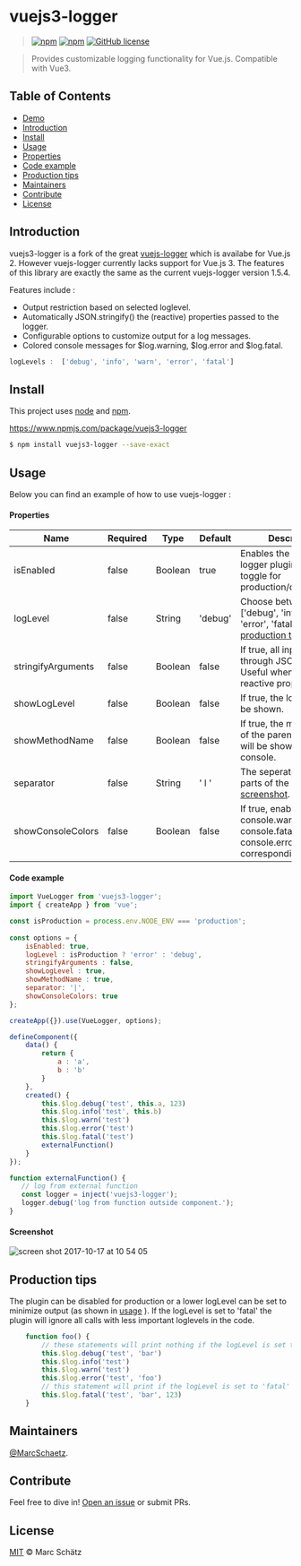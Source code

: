 # vuejs3-logger

>   [![npm](https://img.shields.io/npm/dt/vuejs3-logger.svg)](https://www.npmjs.com/package/vuejs3-logger)
    [![npm](https://img.shields.io/npm/dw/vuejs3-logger.svg)](https://www.npmjs.com/package/vuejs3-logger)
    [![GitHub license](https://img.shields.io/badge/license-MIT-blue.svg)](https://raw.githubusercontent.com/MarcSchaetz/vuejs3-logger/master/LICENSE)

> Provides customizable logging functionality for Vue.js. Compatible with Vue3.

## Table of Contents

- [Demo](#demo)
- [Introduction](#introduction)
- [Install](#install)
- [Usage](#usage)
- [Properties](#properties)
- [Code example](#code-example)
- [Production tips](#production-tips)
- [Maintainers](#maintainers)
- [Contribute](#contribute)
- [License](#license)

## Introduction 

vuejs3-logger is a fork of the great [vuejs-logger](https://github.com/justinkames/vuejs-logger) which is availabe for Vue.js 2. However vuejs-logger currently lacks support for Vue.js 3. The features of this library are exactly the same as the current vuejs-logger version 1.5.4.

Features include :

- Output restriction based on selected loglevel.
- Automatically JSON.stringify() the (reactive) properties passed to the logger.
- Configurable options to customize output for a log messages.
- Colored console messages for $log.warning, $log.error and $log.fatal.

```js
logLevels :  ['debug', 'info', 'warn', 'error', 'fatal']
```


## Install

This project uses [node](http://nodejs.org) and [npm](https://npmjs.com). 

https://www.npmjs.com/package/vuejs3-logger

```sh
$ npm install vuejs3-logger --save-exact
```

## Usage

Below you can find an example of how to use vuejs-logger :

#### Properties

| Name      | Required | Type          | Default     | Description |
| ---       | ---      | ---           | ---         | ---         |
| isEnabled      | false  | Boolean |  true            | Enables the vuejs-logger plugin, useful toggle for production/development. |
| logLevel     | false | String | 'debug'           | Choose between ['debug', 'info', 'warn', 'error', 'fatal']. Read [production tips](#production-tips). |
| stringifyArguments | false | Boolean          | false       | If true, all input will go through JSON.stringify(). Useful when printing reactive properties.|
| showLogLevel  | false | Boolean          | false       | If true, the loglevel will be shown. |
| showMethodName | false | Boolean | false       | If true, the method name of the parent function will be shown in the console. |
| separator | false | String | ' l '       | The seperator between parts of the output ( see [screenshot](#screenshot). |
| showConsoleColors | false | Boolean | false       | If true, enables console.warn, console.fatal, console.error for corresponding loglevels. |

#### Code example

```js
import VueLogger from 'vuejs3-logger';
import { createApp } from 'vue';

const isProduction = process.env.NODE_ENV === 'production';
 
const options = {
    isEnabled: true,
    logLevel : isProduction ? 'error' : 'debug',
    stringifyArguments : false,
    showLogLevel : true,
    showMethodName : true,
    separator: '|',
    showConsoleColors: true
};

createApp({}).use(VueLogger, options);
```

```js
defineComponent({
    data() {
        return {
            a : 'a',
            b : 'b'
        }
    },
    created() {
        this.$log.debug('test', this.a, 123)
        this.$log.info('test', this.b)
        this.$log.warn('test')
        this.$log.error('test')
        this.$log.fatal('test')
        externalFunction()
    }
});

function externalFunction() {
   // log from external function
   const logger = inject('vuejs3-logger');
   logger.debug('log from function outside component.');
}
```


#### Screenshot

![screen shot 2017-10-17 at 10 54 05](https://user-images.githubusercontent.com/3469323/31655570-910fcbbe-b329-11e7-9738-bece4be4d1a8.png)

## Production tips
The plugin can be disabled for production or a lower logLevel can be set to minimize output (as shown in [usage](#usage) ). If the logLevel is set to 'fatal' the plugin will 
ignore all calls with less important loglevels in the code. 

```js
    function foo() {
        // these statements will print nothing if the logLevel is set to 'fatal'. But they will compile just fine. 
        this.$log.debug('test', 'bar')
        this.$log.info('test')
        this.$log.warn('test')
        this.$log.error('test', 'foo')
        // this statement will print if the logLevel is set to 'fatal'
        this.$log.fatal('test', 'bar', 123)
    }
```

## Maintainers

[@MarcSchaetz](https://github.com/MarcSchaetz).

## Contribute

Feel free to dive in! [Open an issue](https://github.com/justinkames/vuejs-logger/issues/new) or submit PRs.


## License

[MIT](LICENSE) © Marc Schätz

